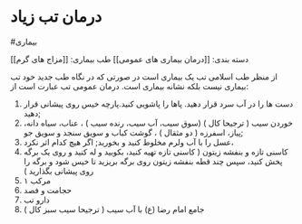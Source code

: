 # درمان تب زیاد
#بیماری


دسته بندی: [[درمان بیماری های عمومی]]
طب بیماری: [[مزاج های گرم]]



از منظر طب اسلامی تب یک بیماری است در صورتی که در نگاه طب جدید خود تب بیماری نیست بلکه نشانه بیماری است.
درمان عمومی تب عبارت است از:
1. دست ها را در آب سرد قرار دهید. پاها را پاشویی کنید.پارچه خیس روی پیشانی قرار دهید;
2. خوردن سیب ( ترجیحا کال ) (سوق سیب، آب سیب، رنده سیب ) ، عناب، سیاه دانه، پیاز، اسفرزه ( دو مثقال ) ، گوشت کباب و سویق سنجد و سویق جو;
3. عسل را با آب ولرم مخلوط کنید و بخورید;
اگر هیچ کدام اثر نکرد،
4. کاسنی تازه و بنفشه زیتون ( کاسنی تازه تهیه کنید، بکوبید و له کنید و روی یک برگه پخش کنید، سپس چند قطه بنفشه زیتون روی برگه بریزید تا خیس شود و برگه را روی پیشانی بگذارید )
5. مرکب ۱
6. حجامت و فصد
7. دارو تب
8. جامع امام رضا (ع) با آب سیب ( ترجیحا سیب سبز کال )